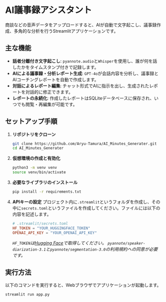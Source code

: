 # AI議事録アシスタント

商談などの音声データをアップロードすると、AIが自動で文字起こし、議事録作成、多角的な分析を行うStreamlitアプリケーションです。

## 主な機能

-   **話者分離付き文字起こし**: `pyannote.audio`と`Whisper`を使用し、誰が何を話したかをタイムスタンプ付きで記録します。
-   **AIによる議事録・分析レポート生成**: `GPT-4o`が会話内容を分析し、議事録とAIコーチングレポートを自動で作成します。
-   **対話によるレポート編集**: チャット形式でAIに指示を出し、生成されたレポートを対話的に修正できます。
-   **レポートの永続化**: 作成したレポートはSQLiteデータベースに保存され、いつでも閲覧・再編集が可能です。

## セットアップ手順

1.  **リポジトリをクローン**
    ```bash
    git clone https://github.com/Aryu-Tamura/AI_Minutes_Generater.git
    cd AI_Minutes_Generater
    ```

2.  **仮想環境の作成と有効化**
    ```bash
    python3 -m venv venv
    source venv/bin/activate
    ```

3.  **必要なライブラリのインストール**
    ```bash
    pip install -r requirements.txt
    ```

4.  **APIキーの設定**
    プロジェクト内に`.streamlit`というフォルダを作成し、その中に`secrets.toml`というファイルを作成してください。ファイルには以下の内容を記述します。

    ```toml
    # .streamlit/secrets.toml
    HF_TOKEN = "YOUR_HUGGINGFACE_TOKEN"
    OPENAI_API_KEY = "YOUR_OPENAI_API_KEY"
    ```
    *`HF_TOKEN`は[Hugging Face](https://huggingface.co/settings/tokens)で取得してください。*
    *`pyannote/speaker-diarization-3.1`と`pyannote/segmentation-3.0`の利用規約への同意が必要です。*

## 実行方法

以下のコマンドを実行すると、Webブラウザでアプリケーションが起動します。

```bash
streamlit run app.py
